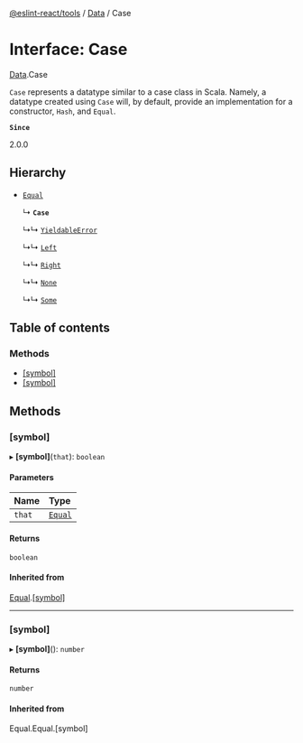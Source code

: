 [@eslint-react/tools](../README.md) / [Data](../modules/Data.md) / Case

# Interface: Case

[Data](../modules/Data.md).Case

`Case` represents a datatype similar to a case class in Scala. Namely, a
datatype created using `Case` will, by default, provide an implementation
for a constructor, `Hash`, and `Equal`.

**`Since`**

2.0.0

## Hierarchy

- [`Equal`](Equal.Equal.md)

  ↳ **`Case`**

  ↳↳ [`YieldableError`](Data.YieldableError.md)

  ↳↳ [`Left`](E.Left.md)

  ↳↳ [`Right`](E.Right.md)

  ↳↳ [`None`](O.None.md)

  ↳↳ [`Some`](O.Some.md)

## Table of contents

### Methods

- [[symbol]](Data.Case-1.md#[symbol])
- [[symbol]](Data.Case-1.md#[symbol]-1)

## Methods

### [symbol]

▸ **[symbol]**(`that`): `boolean`

#### Parameters

| Name   | Type                      |
| :----- | :------------------------ |
| `that` | [`Equal`](Equal.Equal.md) |

#### Returns

`boolean`

#### Inherited from

[Equal](Equal.Equal.md).[[symbol]](Equal.Equal.md#[symbol]-1)

---

### [symbol]

▸ **[symbol]**(): `number`

#### Returns

`number`

#### Inherited from

Equal.Equal.[symbol]
